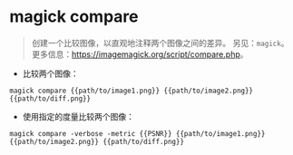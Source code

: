 # magick compare

> 创建一个比较图像，以直观地注释两个图像之间的差异。
> 另见：`magick`。
> 更多信息：<https://imagemagick.org/script/compare.php>。

- 比较两个图像：

`magick compare {{path/to/image1.png}} {{path/to/image2.png}} {{path/to/diff.png}}`

- 使用指定的度量比较两个图像：

`magick compare -verbose -metric {{PSNR}} {{path/to/image1.png}} {{path/to/image2.png}} {{path/to/diff.png}}`